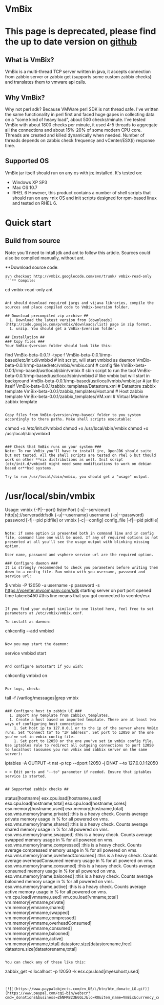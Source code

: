 # VmBix #
# This page is deprecated, please find the up to date version on [github](https://github.com/dav3860/vmbix) #
## What is VmBix? ##
VmBix is a multi-thread TCP server written in java, it accepts connection from zabbix server or zabbix get (supports some custom zabbix checks) and translates them to vmware api calls.
## Why VmBix? ##
Why not perl sdk? Because VMWare perl SDK is not thread safe. I've written the same functionality in perl first and faced huge gapes in collecting data on a "some kind of heavy load", about 500 checks/minute. I've tested VmBix with about 1800 checks per minute, it used 4-5 threads to aggregate all the connections and about 15%-20% of some modern CPU core. Threads are created and killed dynamically when needed. Number of threads depends on zabbix check frequency and vCenter/ESX(i) response time.
## Supported OS ##
VmBix jar itself should run on any os with [jre](http://www.oracle.com/technetwork/java/javase/downloads/index.html) installed.
It's tested on:
  * Windows XP SP3
  * Mac OS 10.7
  * RHEL 6
However, this product contains a number of shell scripts that should run on any `*`nix OS and init scripts designed for rpm-based linux and tested on RHEL 6.

# Quick start #
## Build from source ##
Note: you'll need to intall jdk and ant to follow this article. Sources could also be compiled manually, without ant.

**Download source code:
```
svn checkout http://vmbix.googlecode.com/svn/trunk/ vmbix-read-only
```** Compile:
```
cd vmbix-read-only
ant
```

Ant should download required jargs and vijava libraries, compile the sources and place compiled code to VmBix-$version folder.

## Download precompiled zip archive ##
  1. Download the latest version from [downloads](http://code.google.com/p/vmbix/downloads/list) page in zip format.
  1. unzip. You should get a VmBix-$version folder.

## Installation ##
### Copy files ###
Your VmBix-$version folder should look like this:
```
find VmBix-beta-0.0.1/ -type f
VmBix-beta-0.0.1/rmp-based/etc/init.d/vmbixd          # init script, will start vmbixd as daemon
VmBix-beta-0.0.1/rmp-based/etc/vmbix/vmbix.conf       # config file
VmBix-beta-0.0.1/rmp-based/usr/local/sbin/vmbix       # sbin script to run the tool
VmBix-beta-0.0.1/rmp-based/usr/local/sbin/vmbixd      # like vmbix but will start in background
VmBix-beta-0.0.1/rmp-based/usr/local/vmbix/vmbix.jar  # jar file itself
VmBix-beta-0.0.1/zabbix_templates/Datastore.xml       # Datastore zabbix template
VmBix-beta-0.0.1/zabbix_templates/Host.xml            # Host zabbix template 
VmBix-beta-0.0.1/zabbix_templates/VM.xml              # Virtual Machine zabbix template
```

Copy files from VmBix-$version/rmp-based/ folder to you system accordingly to there paths. Make shell scripts executable:
```
chmod +x /etc/init.d/vmbixd
chmod +x /usr/local/sbin/vmbix
chmod +x /usr/local/sbin/vmbixd
```

### Check that VmBix runs on your system ###
Note: To run VmBix you'll have to install jre, OpenJDK should suite but not tested. All the shell scripts are tested on rhel 6 but thould work on other **nix distributions as well. Init script (etc/init.d/vmbixd) might need some modifications to work on debian based or**bsd systems.

Try to run /usr/local/sbin/vmbix, you should get a "usage" output.
```
# /usr/local/sbin/vmbix
Usage:
vmbix {-P|--port} listenPort {-s|--serviceurl} http[s]://serveraddr/sdk {-u|--username} username {-p|--password} password [-f|--pid pidfile]
or
vmbix [-c|--config] config_file  [-f|--pid pidfile]
```

Note: if some option is presented both in command line and in config file, command line one will be used. If any of required options is not presented at all you'll see the usage output with blinking missing option.

User name, password and vsphere service url are the required option.

### Configure daemon ###
It is strongly recommended to check you parameters before writing them down to a config file. Run vmbix with you username, password and service url:
```
$ vmbix -P 12050 -u username -p password -s https://vcenter.mycompany.com/sdk
starting server on port
port opened
time taken:5450 #this line means that you got connected to vcenter/esx
```

If you find your output similar to one listed here, feel free to set parameters at /etc/vmbix/vmbix.conf.

To install as daemon:
```
chkconfig --add vmbixd
```

Now you may start the daemon:
```
service vmbixd start
```

And configure autostart if you wish:
```
chkconfig vmbixd on
```

For logs, check:
```
tail -f /var/log/messages|grep vmbix
```

### Configure host in zabbix UI ###
  1. Import any template from zabbix\_templates.
  1. Create a host based on imported template. There are at least two ways of configuring host connection:
    1. Set host ip to 127.0.0.1 or to the ip of the server where VmBix runs. Set "Connect to" to "IP address". Set port to 12050 or the one you've set in vmbix config file.
    1. Set port to 12050 or the one you've set in vmbix config file. Use iptables rule to redirect all outgoing connections to port 12050 to localhost (assumes you run vmbix and zabbix server on the same server):
```
iptables -A OUTPUT -t nat -p tcp --dport 12050 -j DNAT --to 127.0.0.1:12050
```
> > Edit ports and "--to" parameter if needed. Ensure that iptables service is started.


## Supported zabbix checks ##
```
status[hostname]
esx.cpu.load[hostname,used]
esx.cpu.load[hostname,total]
esx.cpu.load[hostname,cores]
esx.memory[hostname,used]
esx.memory[hostname,total]
esx.vms.memory[name,private]           :this is a heavy check. Counts average private          memory usage in % for all powered on vms.
esx.vms.memory[name,shared]            :this is a heavy check. Counts average shared           memory usage in % for all powered on vms.
esx.vms.memory[name,swapped]           :this is a heavy check. Counts average swapped          memory usage in % for all powered on vms.
esx.vms.memory[name,compressed]        :this is a heavy check. Counts average compressed       memory usage in % for all powered on vms.
esx.vms.memory[name,overheadConsumed]  :this is a heavy check. Counts average overheadConsumed memory usage in % for all powered on vms.
esx.vms.memory[name,consumed]          :this is a heavy check. Counts average consumed         memory usage in % for all powered on vms.
esx.vms.memory[name,balooned]          :this is a heavy check. Counts average balooned         memory usage in % for all powered on vms.
esx.vms.memory[name,active]            :this is a heavy check. Counts average active           memory usage in % for all powered on vms.           
vm.cpu.load[vmname,used]
vm.cpu.load[vmname,total]
vm.memory[vmname,private]                
vm.memory[vmname,shared]                 
vm.memory[vmname,swapped]                
vm.memory[vmname,compressed]             
vm.memory[vmname,overheadConsumed]       
vm.memory[vmname,consumed]               
vm.memory[vmname,balooned]               
vm.memory[vmname,active]                 
vm.memory[vmname,total]
datastore.size[datastorename,free]
datastore.size[datastorename,total]
```

You can check any of these like this:
```
zabbix_get -s localhost -p 12050 -k esx.cpu.load[myesxhost,used]
```


[![](https://www.paypalobjects.com/en_US/i/btn/btn_donate_LG.gif)](https://www.paypal.com/cgi-bin/webscr?cmd=_donations&business=Z6NFKB23EGGLJ&lc=RU&item_name=VmBix&currency_code=USD&bn=PP%2dDonationsBF%3abtn_donate_LG%2egif%3aNonHosted)